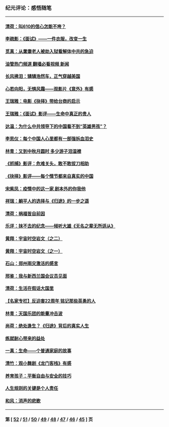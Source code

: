### 纪元评论：感悟随笔
---
#### [清荷：叫610的信心怎能不垮？](../../pages/nsc1035/n13304848.md?10260330) 
#### [李疏影：《面试》——一件衣服，改变一生](../../pages/nsc1035/n13292494.md?10260330) 
#### [觅真：从耄耋老人被劫入狱看解体中共的急迫](../../pages/nsc1035/n13284545.md?10260330) 
#### [油管热门频道 翻墙必看视频 新闻](ok?10260330)
#### [长风拂泪：辚辚浩然车，正气穿越美国](../../pages/nsc1035/n13284280.md?10260330) 
#### [心若向阳，无惧风霜——观影片《意外》有感](../../pages/nsc1035/n13275318.md?10260330) 
#### [王瑞雅：电影《抉择》带给台商的启示](../../pages/nsc1035/n13274064.md?10260330) 
#### [王瑞雅：《面试》影评——生命中真正的贵人](../../pages/nsc1035/n13260528.md?10260330) 
#### [达温：为什么中共领导下的中国看不到“英雄男孩”？](../../pages/nsc1035/n13257099.md?10260330) 
#### [李思仪：每个中国人心里都有一部强拆血泪史](../../pages/nsc1035/n13249632.md?10260330) 
#### [林青：又到中秋月圆时 多少游子泪湿襟](../../pages/nsc1035/n13245916.md?10260330) 
#### [《抓捕》影评：危难关头，敢不敢拔刀相助](../../pages/nsc1035/n13244251.md?10260330) 
#### [《抉择》影评——每个情节都来自真实的中国](../../pages/nsc1035/n13242564.md?10260330) 
#### [宋紫凤：疫情中的这一家 剧本外的你我他](../../pages/nsc1035/n13242358.md?10260330) 
#### [祥瑞：躺平人的选择与《归途》的一步之遥](../../pages/nsc1035/n13213201.md?10260330) 
#### [清荷：祸福皆自前因](../../pages/nsc1035/n13213177.md?10260330) 
#### [乐评：抹不去的纪念——倾听大雄《无名之辈无所适从》](../../pages/nsc1035/n13163359.md?10260330) 
#### [黄翔：宇宙时空岩文（之二）](../../pages/nsc1035/n13141116.md?10260330) 
#### [黄翔：宇宙时空岩文（之一）](../../pages/nsc1035/n13140355.md?10260330) 
#### [石山：郑州雨灾激活的感言](../../pages/nsc1035/n13135372.md?10260330) 
#### [邢鉴：我与新西兰国会议员见面](../../pages/nsc1035/n13111626.md?10260330) 
#### [清荷：生活在假话大国里](../../pages/nsc1035/n13103916.md?10260330) 
#### [【名家专栏】反迫害22周年 铭记那些英勇的人](../../pages/nsc1035/n13102771.md?10260330) 
#### [林青：天国乐团的能量冲击波](../../pages/nsc1035/n13099634.md?10260330) 
#### [尚荷：绝处逢生？《归途》背后的真实人生](../../pages/nsc1035/n13099470.md?10260330) 
#### [练就耐心带来的益处](../../pages/nsc1035/n13081876.md?10260330) 
#### [一真：生命——个普通家庭的故事](../../pages/nsc1035/n13075782.md?10260330) 
#### [清竹：观小舞剧《龙门客栈》有感](../../pages/nsc1035/n13069850.md?10260330) 
#### [养育孩子：平衡自由与安全的技巧](../../pages/nsc1035/n13054510.md?10260330) 
#### [人生规则的关键是个人责任](../../pages/nsc1035/n13053252.md?10260330) 
#### [和风：消声的悲歌](../../pages/nsc1035/n13051994.md?10260330) 

---
#### 第 [ [52](./52.md?10260330) / [51](./51.md?10260330) / [50](./50.md?10260330) / [49](./49.md?10260330) / [48](./48.md?10260330) / [47](./47.md?10260330) / [46](./46.md?10260330) / [45](./45.md?10260330) ] 页
